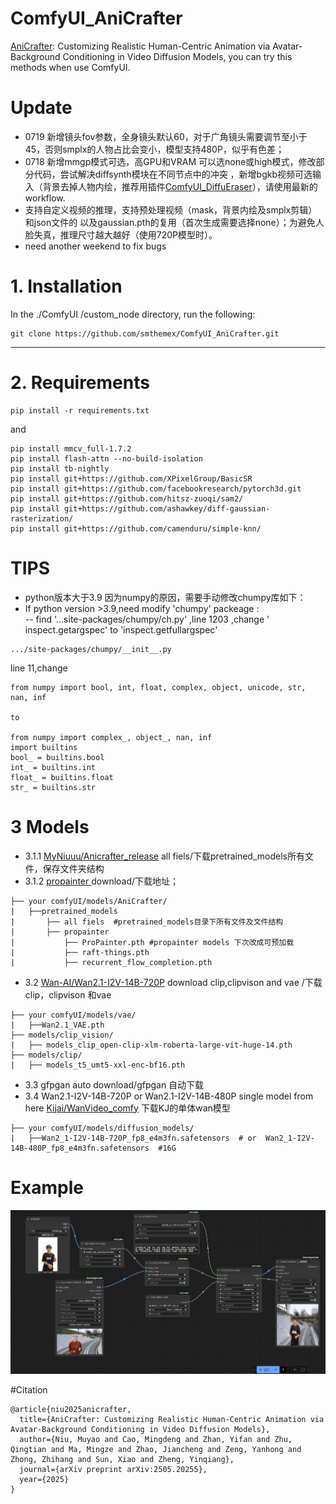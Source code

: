 # ComfyUI_AniCrafter
[AniCrafter](https://github.com/MyNiuuu/AniCrafter): Customizing Realistic Human-Centric Animation via Avatar-Background Conditioning in Video Diffusion Models, you can try this methods  when use ComfyUI.

# Update 
* 0719 新增镜头fov参数，全身镜头默认60，对于广角镜头需要调节至小于45，否则smplx的人物占比会变小，模型支持480P，似乎有色差；
* 0718 新增mmgp模式可选，高GPU和VRAM 可以选none或high模式，修改部分代码，尝试解决diffsynth模块在不同节点中的冲突 ，新增bgkb视频可选输入（背景去掉人物内绘，推荐用插件[ComfyUI_DiffuEraser](https://github.com/smthemex/ComfyUI_DiffuEraser)），请使用最新的workflow.
* 支持自定义视频的推理，支持预处理视频（mask，背景内绘及smplx剪辑）和json文件的 以及gaussian.pth的复用（首次生成需要选择none）；为避免人脸失真，推理尺寸越大越好（使用720P模型时）。
* need another weekend to fix bugs

# 1. Installation

In the ./ComfyUI /custom_node directory, run the following:   
```
git clone https://github.com/smthemex/ComfyUI_AniCrafter.git
```
---

# 2. Requirements  

```
pip install -r requirements.txt
```
and 
```
pip install mmcv_full-1.7.2
pip install flash-attn --no-build-isolation
pip install tb-nightly
pip install git+https://github.com/XPixelGroup/BasicSR
pip install git+https://github.com/facebookresearch/pytorch3d.git
pip install git+https://github.com/hitsz-zuoqi/sam2/
pip install git+https://github.com/ashawkey/diff-gaussian-rasterization/
pip install git+https://github.com/camenduru/simple-knn/

```

# TIPS
* python版本大于3.9 因为numpy的原因，需要手动修改chumpy库如下：
* If python version >3.9,need modify 'chumpy' packeage  :  
  -- find  '...site-packages/chumpy/ch.py' ,line 1203 ,change ' inspect.getargspec' to 'inspect.getfullargspec'
```
.../site-packages/chumpy/__init__.py
```
line 11,change
```
from numpy import bool, int, float, complex, object, unicode, str, nan, inf

to

from numpy import complex_, object_, nan, inf
import builtins
bool_ = builtins.bool
int_ = builtins.int
float_ = builtins.float
str_ = builtins.str
```

# 3  Models
* 3.1.1 [MyNiuuu/Anicrafter_release](https://huggingface.co/MyNiuuu/Anicrafter_release/tree/main) all fiels/下载pretrained_models所有文件，保存文件夹结构
* 3.1.2 [propainter ](https://github.com/sczhou/ProPainter/releases/download/v0.1.0/) download/下载地址；
```
├── your comfyUI/models/AniCrafter/
|   ├──pretrained_models
|       ├── all fiels  #pretrained_models目录下所有文件及文件结构
|       ├── propainter
|           ├── ProPainter.pth #propainter models 下次改成可预加载
|           ├── raft-things.pth
|           ├── recurrent_flow_completion.pth
```
* 3.2 [Wan-AI/Wan2.1-I2V-14B-720P](https://huggingface.co/Wan-AI/Wan2.1-I2V-14B-720P/tree/main) download clip,clipvison and vae /下载clip，clipvison 和vae  
```
├── your comfyUI/models/vae/
|   ├──Wan2.1_VAE.pth
├── models/clip_vision/
|   ├── models_clip_open-clip-xlm-roberta-large-vit-huge-14.pth
├── models/clip/
|   ├── models_t5_umt5-xxl-enc-bf16.pth
```
* 3.3 gfpgan auto download/gfpgan 自动下载
* 3.4 Wan2.1-I2V-14B-720P  or Wan2.1-I2V-14B-480P  single model  from here [Kijai/WanVideo_comfy](https://huggingface.co/Kijai/WanVideo_comfy/tree/main) 下载KJ的单体wan模型  
```
├── your comfyUI/models/diffusion_models/
|   ├──Wan2_1-I2V-14B-720P_fp8_e4m3fn.safetensors  # or  Wan2_1-I2V-14B-480P_fp8_e4m3fn.safetensors  #16G
```

# Example
![](https://github.com/smthemex/ComfyUI_AniCrafter/blob/main/example_workflows/example.gif)


#Citation
```
@article{niu2025anicrafter,
  title={AniCrafter: Customizing Realistic Human-Centric Animation via Avatar-Background Conditioning in Video Diffusion Models},
  author={Niu, Muyao and Cao, Mingdeng and Zhan, Yifan and Zhu, Qingtian and Ma, Mingze and Zhao, Jiancheng and Zeng, Yanhong and Zhong, Zhihang and Sun, Xiao and Zheng, Yinqiang},
  journal={arXiv preprint arXiv:2505.20255},
  year={2025}
}
```
